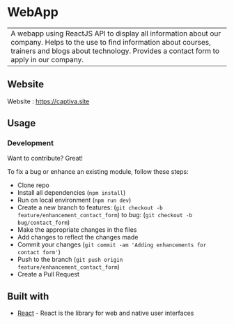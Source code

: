 # WebApp

<table>
<tr>
<td>
  A webapp using ReactJS API to display all information about our company.
  Helps to the use to find information about courses, trainers and blogs about technology.
  Provides a contact form to apply in our company.
</td>
</tr>
</table>

## Website

Website : https://captiva.site

## Usage

### Development

Want to contribute? Great!

To fix a bug or enhance an existing module, follow these steps:

- Clone repo
- Install all dependencies (`npm install`)
- Run on local environment (`npm run dev`)
- Create a new branch
  to features: (`git checkout -b feature/enhancement_contact_form`)
  to bug: (`git checkout -b bug/contact_form`)
- Make the appropriate changes in the files
- Add changes to reflect the changes made
- Commit your changes (`git commit -am 'Adding enhancements for contact form'`)
- Push to the branch (`git push origin feature/enhancement_contact_form`)
- Create a Pull Request

## Built with

- [React](https://react.dev/) - React is the library for web and native user interfaces
